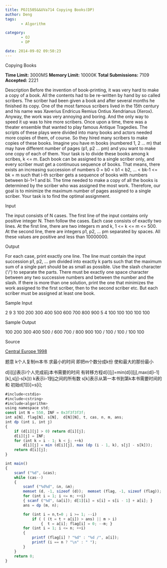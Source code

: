 ```yaml
---
title: POJ1505&&UVa714 Copying Books(DP)
author: Deng
tags: 
       - Algorithm

category: 
       - OJ
       - DP

date: 2014-09-02 09:50:23
---
```

Copying Books

**Time Limit:** 3000MS  **Memory Limit:** 10000K **Total Submissions:** 7109  **Accepted:** 2221

Description
Before the invention of book-printing, it was very hard to make a copy of a book. All the contents had to be re-written by hand by so called scribers. The scriber had been given a book and after several months he finished its copy. One of the most famous scribers lived in the 15th century and his name was Xaverius Endricus Remius Ontius Xendrianus (Xerox). Anyway, the work was very annoying and boring. And the only way to speed it up was to hire more scribers.
Once upon a time, there was a theater ensemble that wanted to play famous Antique Tragedies. The scripts of these plays were divided into many books and actors needed more copies of them, of course. So they hired many scribers to make copies of these books. Imagine you have m books (numbered 1, 2 ... m) that may have different number of pages (p1, p2 ... pm) and you want to make one copy of each of them. Your task is to divide these books among k scribes, k <= m. Each book can be assigned to a single scriber only, and every scriber must get a continuous sequence of books. That means, there exists an increasing succession of numbers 0 = b0 < b1 < b2, ... < bk-1 <= bk = m such that i-th scriber gets a sequence of books with numbers between bi-1+1 and bi. The time needed to make a copy of all the books is determined by the scriber who was assigned the most work. Therefore, our goal is to minimize the maximum number of pages assigned to a single scriber. Your task is to find the optimal assignment.

Input

The input consists of N cases. The first line of the input contains only positive integer N. Then follow the cases. Each case consists of exactly two lines. At the first line, there are two integers m and k, 1 <= k <= m <= 500. At the second line, there are integers p1, p2, ... pm separated by spaces. All these values are positive and less than 10000000.

Output

For each case, print exactly one line. The line must contain the input succession p1, p2, ... pm divided into exactly k parts such that the maximum sum of a single part should be as small as possible. Use the slash character ('/') to separate the parts. There must be exactly one space character between any two successive numbers and between the number and the slash.
If there is more than one solution, print the one that minimizes the work assigned to the first scriber, then to the second scriber etc. But each scriber must be assigned at least one book.

Sample Input

2 9 3 100 200 300 400 500 600 700 800 900 5 4 100 100 100 100 100

Sample Output

100 200 300 400 500 / 600 700 / 800 900 100 / 100 / 100 / 100 100

Source

[Central Europe 1998](http://poj.org/searchproblem?field=source&key=Central+Europe+1998)

题意 k个人复制m本书 求最小的时间 即把m个数分成k份 使和最大的那份最小

d[i][j]表示i个人完成前j本书需要的时间 有转移方程d[i][j]=min(d[i][j],max(d[i-1][k],s[j]-s[k])) k表示i-1到j之间的所有数 s[k]表示从第一本书到第k本书需要时间的和 初始d[1][i]=s[i];

```js 
#include<cstdio>
#include<cstring>
#include<algorithm>
using namespace std;
const int N = 550, INF = 0x3f3f3f3f;
int a[N], flag[N], s[N],  d[N][N], t, cas, n, m, ans;
int dp (int i, int j)
{
    if (d[i][j] > 0) return d[i][j];
    d[i][j] = INF;
    for (int k = i - 1; k < j; ++k)
        d[i][j] = min (d[i][j], max (dp (i - 1, k), s[j] - s[k]));
    return d[i][j];
}

int main()
{
    scanf ("%d", &cas);
    while (cas--)
    {
        scanf ("%d%d", &n, &m);
        memset (d, -1, sizeof (d));  memset (flag, -1, sizeof (flag));
        for (int i = 1; i <= n; ++i)
        { scanf ("%d", &a[i]); d[1][i] = s[i] = s[i - 1] + a[i]; }
        ans = dp (m, n);

        for (int i = n,t=0 ; i >= 1; --i)
            if ( ( (t = t + a[i]) > ans) || m > i)
                {  t = a[i]; flag[i] = 0; --m; }
        for (int i = 1; i <= n; ++i)
        {
            printf (flag[i] ? "%d" : "%d /", a[i]);
            printf (i == n ? "\n" : " ");
        }
    }
    return 0;
}
```